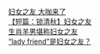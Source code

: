   
[妇女之友 大咖来了](http://www.dianyue.me/archives/765/99y0yjgq3dbau20d/)  
[【短篇：锁清秋】妇女之友](http://www.dianyue.me/archives/679/itv7si7q80vy8a2r/)  
[生肖羊男堪称妇女之友](http://www.dianyue.me/archives/175/q0xumfk6nwvn3ink/)  
[“lady friend”是妇女之友？](http://www.dianyue.me/archives/513/d3gk71nrf3kdirma/)